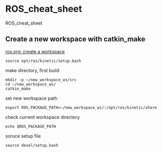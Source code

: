 # ROS_cheat_sheet
ROS_cheat_sheet

## Create a new workspace with catkin_make
[ros.org: create a workspace](http://wiki.ros.org/catkin/Tutorials/create_a_workspace)

```
source opt/ros/kinetic/setup.bash
```

make directory, first build
```
mkdir -p ~/new_workspace_ws/src
cd ~/new_workspace_ws/
catkin_make
```
set new workspace path
```
export ROS_PACKAGE_PATH=~/new_workspace_ws/:/opt/ros/kinetic/share
```
check current workspace directory
```
echo $ROS_PACKAGE_PATH
```
soruce setup file
```
source devel/setup.bash
```
